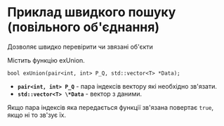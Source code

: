 # Приклад швидкого пошуку (повільного об'єднання)

Дозволяє швидко перевірити чи звязані об'єкти

Містить функцію exUnion.

`bool exUnion(pair<int, int> P_Q, std::vector<T> *Data);`
  
  - **`pair<int, int> P_Q`** - пара індексів вектору які необхідно зв'язати.
  - **`std::vector<T> \*Data`** - вектор з даними.
  
  Якщо пара індексів яка передається функції зв'язана повертає `true`, якщо ні то зв'зує їх.
